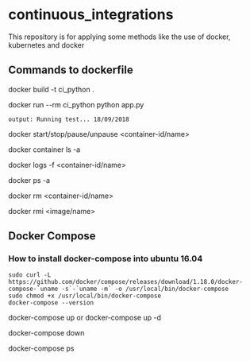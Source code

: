 # continuous_integrations
This repository is for applying some methods like the use of docker, kubernetes and docker

## Commands to dockerfile
docker build -t ci_python .

docker run --rm ci_python python app.py
```
output: Running test... 18/09/2018
```
docker start/stop/pause/unpause <container-id/name>

docker container ls -a

docker logs -f <container-id/name>

docker ps -a

docker rm <container-id/name>

docker rmi <image/name>

## Docker Compose
### How to install docker-compose into ubuntu 16.04
```
sudo curl -L https://github.com/docker/compose/releases/download/1.18.0/docker-compose-`uname -s`-`uname -m` -o /usr/local/bin/docker-compose
sudo chmod +x /usr/local/bin/docker-compose
docker-compose --version
```
docker-compose up
or
docker-compose up -d

docker-compose down

docker-compose ps
